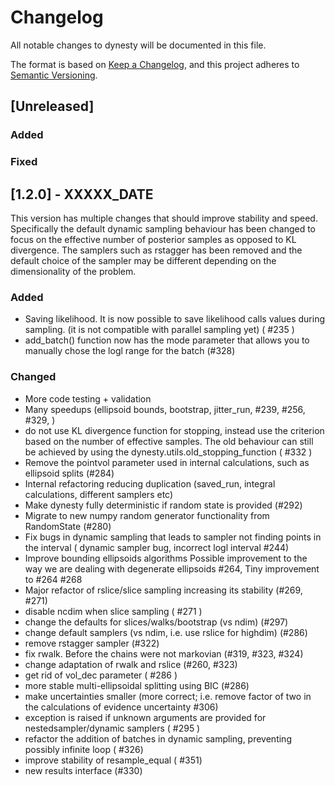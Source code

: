 # Changelog

All notable changes to dynesty will be documented in this file.

The format is based on [Keep a Changelog](https://keepachangelog.com/en/1.0.0/), and this project adheres to [Semantic Versioning](https://semver.org/spec/v2.0.0.html).

## [Unreleased]

### Added

### Fixed

## [1.2.0] - XXXXX_DATE

This version has multiple changes that should improve stability and speed.
Specifically the default dynamic sampling behaviour has been changed to
focus on the effective number of posterior samples as opposed to KL divergence.
The samplers such as rstagger has been removed and the default choice of the sampler may be different depending on the dimensionality of the problem.


### Added
- Saving likelihood. It is now possible to save likelihood calls values during sampling. (it is not compatible with parallel sampling yet) ( #235 )
- add_batch() function now has the mode parameter that allows you to manually chose the logl range for the batch (#328)

### Changed

- More code testing + validation
- Many speedups (ellipsoid bounds, bootstrap, jitter_run, #239, #256, #329, )
- do not use  KL divergence function for stopping, instead use the criterion based on the number of effective samples. The old behaviour can still be achieved by using the dynesty.utils.old_stopping_function ( #332 )
- Remove the pointvol parameter used in internal calculations, such as ellipsoid splits (#284)
- Internal refactoring reducing duplication (saved_run, integral calculations, different samplers etc)
- Make dynesty fully deterministic if random state is provided (#292)
- Migrate to new numpy random generator functionality from RandomState (#280)
- Fix bugs in dynamic sampling that leads to sampler not finding points in the interval ( dynamic sampler bug, incorrect logl interval #244)
- Improve bounding ellipsoids algorithms Possible improvement to the way we are dealing with degenerate ellipsoids #264, Tiny improvement to #264 #268
- Major refactor of rslice/slice sampling increasing its stability (#269, #271)
- disable ncdim when slice sampling ( #271 )
- change the defaults for slices/walks/bootstrap (vs ndim) (#297)
- change default samplers (vs ndim, i.e. use rslice for highdim) (#286)
- remove rstagger sampler (#322)
- fix rwalk. Before the chains were not markovian (#319, #323, #324)
- change adaptation of rwalk and rslice (#260, #323)
- get rid of vol_dec parameter ( #286 )
- more stable multi-ellipsoidal splitting using BIC (#286)
- make uncertainties smaller (more correct; i.e. remove factor of two in the calculations of evidence uncertainty #306)
- exception is raised if unknown arguments are provided for nestedsampler/dynamic samplers ( #295 )
- refactor the addition of batches in dynamic sampling, preventing possibly infinite loop ( #326)
- improve stability of resample_equal ( #351)
- new results interface (#330)
